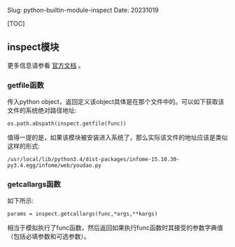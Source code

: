 Slug: python-builtin-module-inspect
Date: 20231019

[TOC]

## inspect模块


更多信息请参看 [官方文档](https://docs.python.org/3.4/library/inspect.html) 。

### getfile函数

传入python object，返回定义该object具体是在那个文件中的。可以如下获取该文件的系统绝对路径地址:

    os.path.abspath(inspect.getfile(func))

值得一提的是，如果该模块被安装进入系统了，那么实际该文件的地址应该是类似这样的形式:

    /usr/local/lib/python3.4/dist-packages/infome-15.10.30-py3.4.egg/infome/web/youdao.py



### getcallargs函数

如下所示:

    params = inspect.getcallargs(func,*args,**kargs)

相当于模拟执行了func函数，然后返回如果执行func函数时其接受的参数字典值（包括必填参数和可选参数）。

